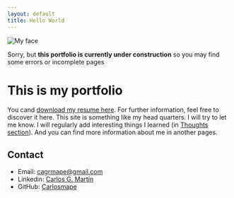 ```yaml
---
layout: default
title: Hello World
---
```

<div class="circular--portrait">
<img title="My face" alt="My face" src="/assets/img/my_face.png">
</div>

Sorry, but **this portfolio is currently under construction** so you may find some errors or incomplete pages

# This is my portfolio
You cand [download my resume here](/assets/docs/Carlosmape-cv.pdf). For further information, feel free to discover it here. This site is something like my head quarters. I will try to let me know. I will regularly add interesting things I learned (in [Thoughts section](/posts/)). And you can find more information about me in another pages.


## Contact
 - Email: [cagrmape@gmail.com](mailto:cagrmape@gmail.com)
 - Linkedin: [Carlos G. Martín](https://www.linkedin.com/in/carlos-g-mart%C3%ADn-p%C3%A9rez-37321a112)
 - GitHub: [Carlosmape](https://github.com/Carlosmape)
